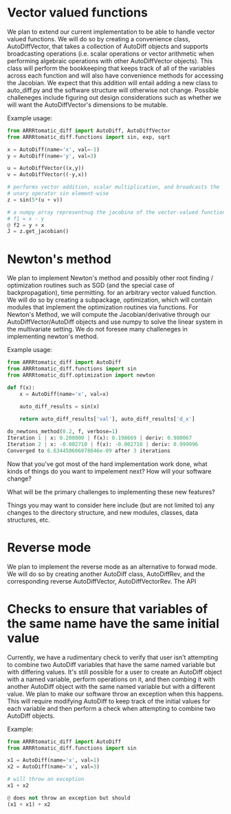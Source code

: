 # Vector valued functions
We plan to extend our current implementation to be able to handle vector valued functions. We will do so by creating a convenience class, AutoDiffVector, that takes a collection of AutoDiff objects and supports broadcasting operations (i.e. scalar operations or vector arithmetic when performing algebraic operations with other AutoDiffVector objects). This class will perform the bookkeeping that keeps track of all of the variables across each function and will also have convenience methods for accessing the Jacobian. We expect that this addition will entail adding a new class to auto_diff.py and the software structure will otherwise not change. Possible challeneges include figuring out design considerations such as whether we will want the AutoDiffVector's dimensions to be mutable.

Example usage:

```python
from ARRRtomatic_diff import AutoDiff, AutoDiffVector
from ARRRtomatic_diff.functions import sin, exp, sqrt

x = AutoDiff(name='x', val=-1)
y = AutoDiff(name='y', val=3)

u = AutoDiffVector((x,y))
v = AutoDiffVector((-y,x))

# performs vector addition, scalar multiplication, and broadcasts the 
# unary operator sin element-wise
z = sin(5*(u + v))

# a numpy array representnug the jacobina of the vector-valued function
# f1 = x - y
@ f2 = y + x
J = z.get_jacobian() 
```


# Newton's method
We plan to implement Newton's method and possibly other root finding / optimization routines such as SGD (and the special case of backpropagation), time permitting. for an arbitrary vector valued function. We will do so by creating a subpackage, optimization, which will contain modules that implement the optimization routines via functions. For Newton's Method, we will compute the Jacobian/derivative through our AutoDiffVector/AutoDiff objects and use numpy to solve the linear system in the multivariate setting. We do not foresee many challeneges in implementing newton's method. 

Example usage:
```python
from ARRRtomatic_diff import AutoDiff
from ARRRtomatic_diff.functions import sin
from ARRRtomatic_diff.optimization import newton

def f(x):
    x = AutoDiff(name='x', val=x)

    auto_diff_results = sin(x)

    return auto_diff_results['val'], auto_diff_results['d_x']
    
do_newtons_method(0.2, f, verbose=1)
Iteration 1 | x: 0.200000 | f(x): 0.198669 | deriv: 0.980067
Iteration 2 | x: -0.002710 | f(x): -0.002710 | deriv: 0.999996
Converged to 6.634450606078646e-09 after 3 iterations
```

Now that you've got most of the hard implementation work done, what kinds of things do you want to impelement next? How will your software change? 

What will be the primary challenges to implementing these new features? 

Things you may want to consider here include (but are not limited to) any changes to 
the directory structure, 
and new modules, 
classes, 
data structures, 
etc.

# Reverse mode
We plan to implement the reverse mode as an alternative to forwad mode. We will do so by creating another AutoDiff class, AutoDiffRev, and the corresponding reverse AutoDiffVector, AutoDiffVectorRev. The API

# Checks to ensure that variables of the same name have the same initial value
Currently, we have a rudimentary check to verify that user isn't attempting to combine two AutoDiff variables that have the same named variable but with differing values. It's still possible for a user to create an AutoDiff object with a named variable, perform operations on it, and then combing it with another AutoDiff object with the same named variable but with a different value. We plan to make our software throw an exception when this happens. This will require modifying AutoDiff to keep track of the initial values for each variable and then perform a check when attempting to combine two AutoDiff objects.

Example:

```python
from ARRRtomatic_diff import AutoDiff
from ARRRtomatic_diff.functions import sin

x1 = AutoDiff(name='x', val=1)
x2 = AutoDiff(name='x', val=3)

# will throw an exception
x1 + x2

@ does not throw an exception but should
(x1 + x1) + x2
```



